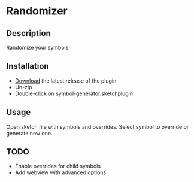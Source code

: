 # Randomizer

## Description
Randomize your symbols

## Installation

- [Download](./releases/download/latest/symbol-generator.sketchplugin.zip) the latest release of the plugin
- Un-zip
- Double-click on symbol-generator.sketchplugin

## Usage

Open sketch file with symbols and overrides.
Select symbol to override or generate new one.

## TODO

- Enable overrides for child symbols
- Add webview with advanced options
